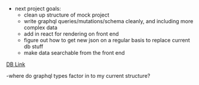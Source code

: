 * next project goals:
	* clean up structure of mock project 
	* write graphql queries/mutations/schema cleanly, and including more complex data
	* add in react for rendering on front end 
	* figure out how to get new json on a regular basis to replace current db stuff 
	* make data searchable from the front end

[DB Link](https://mlab.com/databases/scrapery/collections/people?q=&f=&s=&pageNum=0&pageSize=10)

-where do graphql types factor in to my current structure? 

